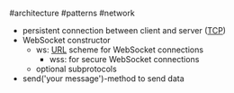 #architecture #patterns #network 

- persistent connection between client and server ([TCP](/TCP))
- WebSocket constructor
	- ws: [URL](/techstack/network/URL.md) scheme for WebSocket connections
		- wss: for secure WebSocket connections
	- optional subprotocols
- send('your message')-method to send data